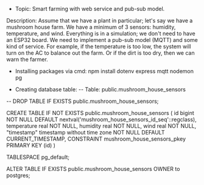 * Topic: Smart farming with web service and pub-sub model.

Description: Assume that we have a plant in particular; let's say we have a mushroom house farm. We have a minimum of 3 sensors: humidity, temperature, and wind. Everything is in a simulation; we don't need to have an ESP32 board. We need to implement a pub-sub model (MQTT) and some kind of service. For example, if the temperature is too low, the system will turn on the AC to balance out the farm. Or if the dirt is too dry, then we can warn the farmer.

* Installing packages via cmd:
npm install dotenv express mqtt nodemon pg

* Creating database table:
-- Table: public.mushroom_house_sensors

-- DROP TABLE IF EXISTS public.mushroom_house_sensors;

CREATE TABLE IF NOT EXISTS public.mushroom_house_sensors
(
    id bigint NOT NULL DEFAULT nextval('mushroom_house_sensors_id_seq'::regclass),
    temperature real NOT NULL,
    humidity real NOT NULL,
    wind real NOT NULL,
    "timestamp" timestamp without time zone NOT NULL DEFAULT CURRENT_TIMESTAMP,
    CONSTRAINT mushroom_house_sensors_pkey PRIMARY KEY (id)
)

TABLESPACE pg_default;

ALTER TABLE IF EXISTS public.mushroom_house_sensors
    OWNER to postgres;